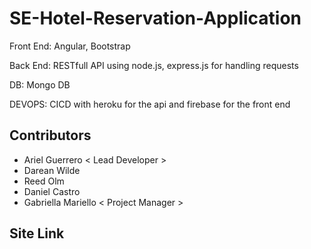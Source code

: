 # SE-Hotel-Reservation-Application

Front End: Angular, Bootstrap

Back End: RESTfull API using node.js, express.js for handling requests 

DB: Mongo DB

DEVOPS: CICD with heroku for the api and firebase for the front end


## Contributors
 * Ariel Guerrero < Lead Developer >
 * Darean Wilde
 * Reed Olm
 * Daniel Castro
 * Gabriella Mariello < Project Manager >



## Site Link

[](https://hotel-reservation-se-site-2021.web.app/)
